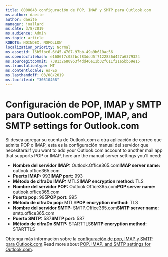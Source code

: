 ```yaml
---
title: 8000043 configuración de POP, IMAP y SMTP para Outlook.com
ms.author: daeite
author: daeite
manager: joallard
ms.date: 3/8/2019
ms.audience: Admin
ms.topic: article
ROBOTS: NOINDEX, NOFOLLOW
localization_priority: Normal
ms.assetid: 16b5fbc6-6f45-4707-97bb-49a9b610ac56
ms.openlocfilehash: e1686f7c03fbcf83ddd5f7122836d427a6379324
ms.sourcegitcommit: 738132680953f4dd46e11b32f611f21e5bb59e15
ms.translationtype: MT
ms.contentlocale: es-ES
ms.lasthandoff: 03/08/2019
ms.locfileid: "30510468"
---
```

# <a name="pop-imap-and-smtp-settings-for-outlookcom"></a><span data-ttu-id="39243-102">Configuración de POP, IMAP y SMTP para Outlook.com</span><span class="sxs-lookup"><span data-stu-id="39243-102">POP, IMAP, and SMTP settings for Outlook.com</span></span>

<span data-ttu-id="39243-103">Si desea agregar su cuenta de Outlook.com a otra aplicación de correo que admita POP o IMAP, esta es la configuración manual del servidor que necesitará:</span><span class="sxs-lookup"><span data-stu-id="39243-103">If you want to add your Outlook.com account to another mail app that supports POP or IMAP, here are the manual server settings you'll need:</span></span>
  
- <span data-ttu-id="39243-104">**Nombre del servidor IMAP:** Outlook.Office365.com</span><span class="sxs-lookup"><span data-stu-id="39243-104">**IMAP server name:** outlook.office365.com</span></span> 
- <span data-ttu-id="39243-105">**Puerto IMAP:** 993</span><span class="sxs-lookup"><span data-stu-id="39243-105">**IMAP port:** 993</span></span>   
- <span data-ttu-id="39243-106">**Método de cifraDo IMAP:** MTLS</span><span class="sxs-lookup"><span data-stu-id="39243-106">**IMAP encryption method:** TLS</span></span>   
- <span data-ttu-id="39243-107">**Nombre del servidor POP:** Outlook.Office365.com</span><span class="sxs-lookup"><span data-stu-id="39243-107">**POP server name:** outlook.office365.com</span></span>  
- <span data-ttu-id="39243-108">**Puerto pop:** 995</span><span class="sxs-lookup"><span data-stu-id="39243-108">**POP port:** 995</span></span>  
- <span data-ttu-id="39243-109">**Método de cifraDo pop:** MTLS</span><span class="sxs-lookup"><span data-stu-id="39243-109">**POP encryption method:** TLS</span></span>  
- <span data-ttu-id="39243-110">**Nombre del servidor SMTP:** SMTP.Office365.com</span><span class="sxs-lookup"><span data-stu-id="39243-110">**SMTP server name:** smtp.office365.com</span></span> 
- <span data-ttu-id="39243-111">**Puerto SMTP:** 587</span><span class="sxs-lookup"><span data-stu-id="39243-111">**SMTP port:** 587</span></span> 
- <span data-ttu-id="39243-112">**Método de cifraDo SMTP:** STARTTLS</span><span class="sxs-lookup"><span data-stu-id="39243-112">**SMTP encryption method:** STARTTLS</span></span> 

<span data-ttu-id="39243-113">Obtenga más información sobre la [configuración de pop, IMAP y SMTP para Outlook.com](https://go.microsoft.com/fwlink/p/?linkid=2001402&amp;clcid=0x409).</span><span class="sxs-lookup"><span data-stu-id="39243-113">Read more about [POP, IMAP, and SMTP settings for Outlook.com](https://go.microsoft.com/fwlink/p/?linkid=2001402&amp;clcid=0x409).</span></span>